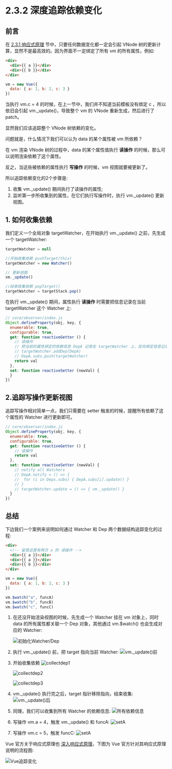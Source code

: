 # 2.3.2 深度追踪依赖变化

## 前言

在 [2.3.1 响应式原理](https://github.com/raphealguo/how-to-learn-vue2-blob/blob/master/articles/2.3.1.md) 节中，只要任何数据变化都一定会引起 VNode 树的更新计算，显然不是最高效的。因为界面不一定绑定了所有 vm 的所有属性，例如:

```html
<div>
  <div>{{ a }}</div>
  <div>{{ b }}</div>
</div>
```

```javascript
vm = new Vue({
  data: { a: 1, b: 2, c: 3 }
})
```

当执行 vm.c = 4 的时候，在上一节中，我们并不知道当前模板没有绑定 c ，所以依旧会引起 vm._update()，导致整个 vm 的 VNode 重新生成，然后进行了 patch。

显然我们应该追踪整个 VNode 树依赖的变化。

问题就是，什么情况下我们可以认为 data 的某个属性被 vm 所依赖？

在 vm 渲染 VNode 树的过程中，data 的某个属性值执行 **读操作** 的时候，那么可以说明渲染依赖了这个属性。

反之，当这些被依赖的属性执行 **写操作** 的时候，vm 视图就要被更新了。

所以追踪依赖变化的2个步骤是:

1. 收集 vm._update() 期间执行了读操作的属性;
2. 监听第一步所收集到的属性，在它们执行写操作时，执行 vm._update() 更新视图。

## 1. 如何收集依赖

我们定义一个全局对象 targetWatcher，在开始执行 vm._update() 之前，先生成一个 targetWatcher:

```javascript
targetWatcher = null

//开始收集依赖 pushTarget(this)
targetWatcher = new Watcher()

// 更新视图
vm._update()

//结束收集依赖 popTarget()
targetWatcher = targetStack.pop()
```

在执行 vm._update() 期间，属性执行 **读操作** 时需要把信息记录在当前 targetWatcher 这个 Watcher 上:

```javascript
// core/observer/index.js
Object.defineProperty(obj, key, {
  enumerable: true,
  configurable: true,
  get: function reactiveGetter () {
    // 读操作
    // 把当前的属性绑定的依赖信息 DepA 记录在 targetWatcher 上，反向绑定信息记录在 DepA 里边
    // targetWatcher.addDep(DepA)
    // DepA.subs.push(targetWatcher)
    return val
  },
  set: function reactiveSetter (newVal) {
  }
})
```

## 2.追踪写操作更新视图

追踪写操作相对简单一点，我们只需要在 setter 触发的时候，提醒所有依赖了这个属性的 Watcher 进行更新即可。

```javascript
// core/observer/index.js
Object.defineProperty(obj, key, {
  enumerable: true,
  configurable: true,
  get: function reactiveGetter () {
    // 读操作
    return val
  },
  set: function reactiveSetter (newVal) {
    // notify all Watchers
    // DepA.notify = () => {
    // 	for (i in Deps.subs) { DepA.subs[i].update() }
    // }
    // targetWatcher.update = () => { vm._update() }
  }
})
```

## 总结

下边我们一个案例来说明如何通过 Watcher 和 Dep 两个数据结构追踪变化的过程:

```html
<div>
  <!-- 留意这里有两次 a 的 读操作 -->
  <div>{{ a }}</div>
  <div>{{ a }}</div>
  <div>{{ b }}</div>
</div>
```

```javascript
vm = new Vue({
  data: { a: 1, b: 2, c: 3 }
})

vm.$watch("a", funcA)
vm.$watch("b", funcB)
vm.$watch("c", funcC)
```

1. 在还没开始渲染视图的时候，先生成一个 Watcher 挂在 vm 对象上，同时 data 的所有属性都关联一个 Dep 对象，其他通过 vm.$watch() 也会生成对应的 Watcher:

   ![初始化Watcher/Dep](../figure/2.3.2/new-watcher-dep.png)


2. 执行 vm._update() 前，把 target 指向当前 Watcher:
   ![vm._update()前](../figure/2.3.2/beforeupdate.png)

3. 开始收集依赖
   ![collectdep1](../figure/2.3.2/collectdep1.png)

   ![collectdep2](../figure/2.3.2/collectdep2.png)

   ![collectdep3](../figure/2.3.2/collectdep3.png)

4. vm._update() 执行完之后，target 指针移除指向，结束收集:
   ![vm._update()后](../figure/2.3.2/afterupdate.png)

5. 同理，我们可以收集到所有 Watcher 的依赖信息:
   ![所有依赖信息](../figure/2.3.2/all-watcher-dep.png)

6. 写操作 vm.a = 4，触发 vm._update() 和 funcA:
   ![setA](../figure/2.3.2/settera.png)

7. 写操作 vm.c = 5，触发 funcC: 
   ![setA](../figure/2.3.2/settera.png)

Vue 官方关于响应式原理也 [深入响应式原理](https://cn.vuejs.org/v2/guide/reactivity.html)，下图为 Vue 官方针对其响应式原理说明的流程图:

![Vue追踪变化](https://cn.vuejs.org/images/data.png)

